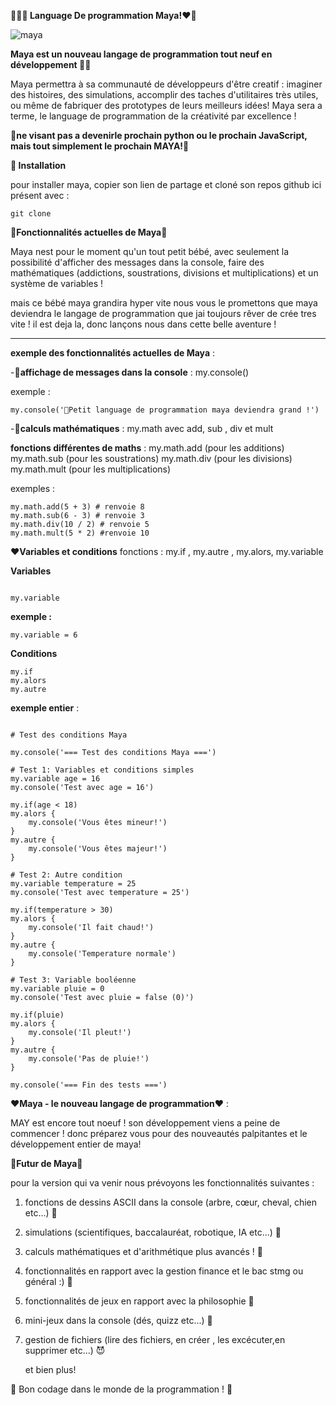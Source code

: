 **🧡💖🍓 Language De programmation Maya!❤️🐬**

![maya](http://www.image-heberg.fr/files/17507795351188297358.webp)

**Maya est un nouveau langage de programmation tout neuf en développement 🍰🪩**

Maya permettra à sa communauté de développeurs d'être creatif : imaginer des histoires, des simulations, accomplir des taches d'utilitaires très utiles, ou même de fabriquer des prototypes de leurs meilleurs idées!
Maya sera a terme, le language de programmation de la créativité par excellence !

🛑**ne visant pas a devenirle prochain python ou le prochain JavaScript, mais tout simplement le prochain MAYA!🛑**

**🧶 Installation**

pour installer maya, copier son lien de partage et cloné son repos github ici présent avec :

``` 
git clone 

```

🌸**Fonctionnalités actuelles de Maya🌸**

Maya nest pour le moment qu'un tout petit bébé, avec seulement la possibilité d'afficher des messages dans la console, faire des mathématiques (addictions, soustrations, divisions et multiplications) et un système de variables !

mais ce bébé maya grandira hyper vite nous vous le promettons que maya deviendra le langage de programmation que jai toujours rêver de crée tres vite ! il est deja la, donc lançons nous dans cette belle aventure !

-------

**exemple des fonctionnalités actuelles de Maya** :

-**🧭affichage de messages dans la console** : my.console()

exemple :

```
my.console('🌸Petit language de programmation maya deviendra grand !')

```

-**🏹calculs mathématiques** : my.math avec add, sub , div et mult 

**fonctions différentes de maths** :
my.math.add (pour les additions)
my.math.sub (pour les soustrations)
my.math.div (pour les divisions)
my.math.mult (pour les multiplications)

exemples :

```
my.math.add(5 + 3) # renvoie 8
my.math.sub(6 - 3) # renvoie 3
my.math.div(10 / 2) # renvoie 5
my.math.mult(5 * 2) #renvoie 10

```
**❤️Variables et conditions** fonctions : my.if , my.autre , my.alors, my.variable 

**Variables**

```

my.variable

```
**exemple :**

```
my.variable = 6

```

**Conditions** 

```
my.if
my.alors
my.autre
```

**exemple entier** :

```

# Test des conditions Maya

my.console('=== Test des conditions Maya ===')

# Test 1: Variables et conditions simples
my.variable age = 16
my.console('Test avec age = 16')

my.if(age < 18)
my.alors {
    my.console('Vous êtes mineur!')
}
my.autre {
    my.console('Vous êtes majeur!')
}

# Test 2: Autre condition
my.variable temperature = 25
my.console('Test avec temperature = 25')

my.if(temperature > 30)
my.alors {
    my.console('Il fait chaud!')
}
my.autre {
    my.console('Temperature normale')
}

# Test 3: Variable booléenne
my.variable pluie = 0
my.console('Test avec pluie = false (0)')

my.if(pluie)
my.alors {
    my.console('Il pleut!')
}
my.autre {
    my.console('Pas de pluie!')
}

my.console('=== Fin des tests ===')
```
**❤️Maya - le nouveau langage de programmation❤️** :

MAY est encore tout noeuf ! son développement viens a peine de commencer ! donc préparez vous pour des nouveautés palpitantes et le développement entier de maya!

**🌸Futur de Maya🌸**

pour la version qui va venir nous prévoyons les fonctionnalités suivantes :

1) fonctions de dessins ASCII dans la console (arbre, cœur, cheval, chien etc...) 🍉
2) simulations (scientifiques, baccalauréat, robotique, IA etc...) 🌷
3) calculs mathématiques et d'arithmétique plus avancés ! 🐝
4) fonctionnalités en rapport avec la gestion finance et le bac stmg ou général :) 🍅
5) fonctionnalités de jeux en rapport avec la philosophie 💚
6) mini-jeux dans la console (dés, quizz etc...) 🍭
7) gestion de fichiers (lire des fichiers, en créer , les excécuter,en supprimer etc...) 😈


   et bien plus!

  🧡 Bon codage dans le monde de la programmation ! 💖